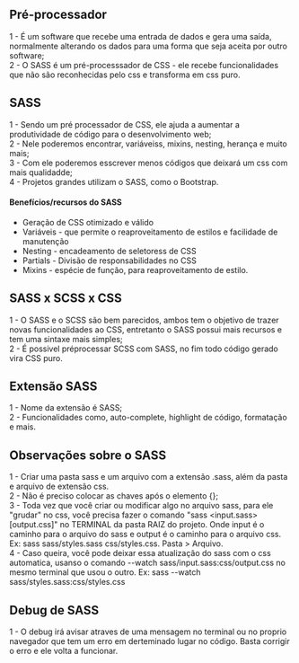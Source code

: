 ## Pré-processador ##

1 - É um software que recebe uma entrada de dados e gera uma saída, normalmente alterando os dados para uma forma que seja aceita por outro software;<br>
2 - O SASS é um pré-processsador de CSS - ele recebe funcionalidades que não são reconhecidas pelo css e transforma em css puro.

## SASS ##

1 - Sendo um pré processador de CSS, ele ajuda a aumentar a produtividade de código para o desenvolvimento web;<br>
2 - Nele poderemos encontrar, variáveiss, mixins, nesting, herança e muito mais;<br>
3 - Com ele poderemos esscrever menos códigos que deixará um css com mais qualidadde;<br>
4 - Projetos grandes utilizam o SASS, como o Bootstrap.

<h4>Benefícios/recursos do SASS</h4>

<ul>
    <li>Geração de CSS otimizado e válido</li>
    <li>Variáveis - que permite o reaproveitamento de estilos e facilidade de manutenção</li>
    <li>Nesting - encadeamento de seletoress de CSS</li>
    <li>Partials - Divisão de responsabilidades no CSS</li>
    <li>Mixins - espécie de função, para reaproveitamento de estilo.</li>
</ul>

## SASS x SCSS x CSS ##

1 - O SASS e o SCSS são bem parecidos, ambos tem o objetivo de trazer novas funcionalidades ao CSS, entretanto o SASS possui mais recursos e tem uma sintaxe mais simples;<br>
2 - É possivel préprocessar SCSS com SASS, no fim todo código gerado vira CSS puro.

## Extensão SASS ##


1 - Nome da extensão é SASS;<br>
2 - Funcionalidades como, auto-complete, highlight de código, formatação e mais.

## Observações sobre o SASS ##

1 - Criar uma pasta sass e um arquivo com a extensão .sass, além da pasta e arquivo de extensão css.<br>
2 - Não é preciso colocar as chaves após o elemento {};<br>
3 - Toda vez que você criar ou modificar algo no arquivo sass, para ele "grudar" no css, você precisa fazer o comando "sass <input.sass> [output.css]" no TERMINAL da pasta RAIZ do projeto. Onde input é o caminho para o arquivo do sass e output é o caminho para o arquivo css. Ex: sass sass/styles.sass css/styles.css. Pasta > Arquivo.<br>
4 - Caso queira, você pode deixar essa atualização do sass com o css automatica, usanso o comando --watch sass/input.sass:css/output.css no mesmo terminal que usou o outro. Ex: sass --watch sass/styles.sass:css/styles.css

## Debug de SASS ##

1 - O debug irá avisar atraves de uma mensagem no terminal ou no proprio navegador que tem um erro em derteminado lugar no código. Basta corrigir o erro e ele volta a funcionar.
